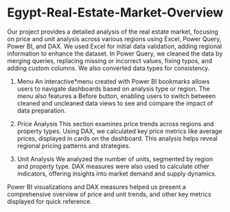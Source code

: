 # Egypt-Real-Estate-Market-Overview
Our project provides a detailed analysis of the real estate market, focusing on price and unit analysis across various regions using Excel, Power Query, Power BI, and DAX.
We used Excel for initial data validation, adding regional information to enhance the dataset. In Power Query, we cleaned the data by merging queries, replacing missing or incorrect values, fixing typos, and adding custom columns. We also converted data types for consistency.

1. Menu 
An interactive*menu created with Power BI bookmarks allows users to navigate dashboards based on analysis type or region. The menu also features a Before button, enabling users to switch between cleaned and uncleaned data views to see and compare the impact of data preparation.

2. Price Analysis
This section examines price trends across regions and property types. Using DAX, we calculated key price metrics like average prices, displayed in cards on the dashboard. This analysis helps reveal regional pricing patterns and strategies.

3. Unit Analysis
We analyzed the number of units, segmented by region and property type. DAX measures were also used to calculate other indicators, offering insights into market demand and supply dynamics.

Power BI visualizations and DAX measures helped us present a comprehensive overview of price and unit trends, and other key metrics displayed for quick reference.
